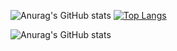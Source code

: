 ![Anurag's GitHub stats](https://github-readme-stats.vercel.app/api?username=Cristopher8049&show_icons=true&count_private=true&theme=github_dark)
[![Top Langs](https://github-readme-stats.vercel.app/api/top-langs/?username=Cristopher8049&layout=donut&theme=github_dark)](https://github.com/anuraghazra/github-readme-stats)

![Anurag's GitHub stats](https://github-profile-summary-cards.vercel.app/api/cards/profile-details?username=Cristopher8049&theme=github_dark&title_color=2f80ed)
